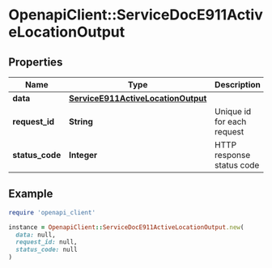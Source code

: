 # OpenapiClient::ServiceDocE911ActiveLocationOutput

## Properties

| Name | Type | Description | Notes |
| ---- | ---- | ----------- | ----- |
| **data** | [**ServiceE911ActiveLocationOutput**](ServiceE911ActiveLocationOutput.md) |  | [optional] |
| **request_id** | **String** | Unique id for each request | [optional] |
| **status_code** | **Integer** | HTTP response status code | [optional] |

## Example

```ruby
require 'openapi_client'

instance = OpenapiClient::ServiceDocE911ActiveLocationOutput.new(
  data: null,
  request_id: null,
  status_code: null
)
```

